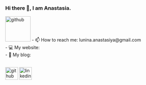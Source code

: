 ### Hi there 👋, I am Anastasia. 
<img src='https://user-images.githubusercontent.com/94207798/165857430-8c374d84-e56a-4a89-9966-edb03cb62c6a.png' alt='github' height='80'>  
- 📫 How to reach me: lunina.anastasiya@gmail.com <br>
- 💻 My website: <br>
- 📓 My blog: <br>
<br>


[<img src='https://cdn.jsdelivr.net/npm/simple-icons@3.0.1/icons/github.svg' alt='github' height='40' target="_blank">](https://github.com/AnastasiaLunina) [<img src='https://cdn.jsdelivr.net/npm/simple-icons@3.0.1/icons/linkedin.svg' alt='linkedin' height='40' target="_blank">](https://www.linkedin.com/in/anastasia-lunina/)  


